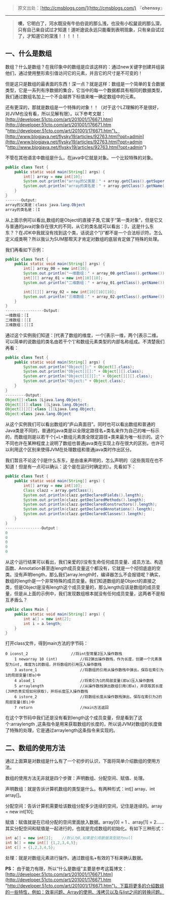 > 原文出处：[http://cmsblogs.com/](http://cmsblogs.com/) 『**chenssy**』

----

> **噢，它明白了，河水既没有牛伯伯说的那么浅，也没有小松鼠说的那么深，只有自己亲自试过才知道！道听途说永远只能看到表明现象，只有亲自试过了，才知道它的深浅！！！！！**

## 一、什么是数组

数组？什么是数组？在我印象中的数组是应该这样的：通过new关键字创建并组装他们，通过使用整形索引值访问它的元素，并且它的尺寸是不可变的！

但是这只是数组的最表面的东西！深一点？就是这样：数组是一个简单的复合数据类型，它是一系列有序数据的集合，它当中的每一个数据都具有相同的数据类型，我们通过数组名加上一个不会越界下标值来唯一确定数组中的元素。

还有更深的，那就是数组是一个特殊的对象！！（对于这个LZ理解的不是很好，对JVM也没有看，所以见解有限）。以下参考文献：[http://developer.51cto.com/art/201001/176671.htm](http://developer.51cto.com/art/201001/176671.htm "http://developer.51cto.com/art/201001/176671.htm")、[http://www.blogjava.net/flysky19/articles/92763.html?opt=admin](http://www.blogjava.net/flysky19/articles/92763.html?opt=admin "http://www.blogjava.net/flysky19/articles/92763.html?opt=admin")

不管在其他语言中数组是什么，在java中它就是对象。一个比较特殊的对象。

```java
public class Test {
    public static void main(String[] args) {
        int[] array = new int[10];
        System.out.println("array的父类是：" + array.getClass().getSuperclass());
        System.out.println("array的类名是：" + array.getClass().getName());
    }
}
-------Output:
array的父类是：class java.lang.Object
array的类名是：[I
```

从上面示例可以看出,数组的是Object的直接子类,它属于“第一类对象”，但是它又与普通的java对象存在很大的不同，从它的类名就可以看出：[I，这是什么东东？？在JDK中我就没有找到这个类，话说这个"[I”都不是一个合法标识符。怎么定义成类啊？所以我认为SUM那帮天才肯定对数组的底层肯定做了特殊的处理。

我们再看如下示例：

```java
public class Test {
    public static void main(String[] args) {
        int[] array_00 = new int[10];
        System.out.println("一维数组：" + array_00.getClass().getName());
        int[][] array_01 = new int[10][10];
        System.out.println("二维数组：" + array_01.getClass().getName());

        int[][][] array_02 = new int[10][10][10];
        System.out.println("三维数组：" + array_02.getClass().getName());
    }
}
-----------------Output:
一维数组：[I
二维数组：[[I
三维数组：[[[I
```

通过这个实例我们知道：[代表了数组的维度，一个[表示一维，两个[表示二维。可以简单的说数组的类名由若干个'['和数组元素类型的内部名称组成。不清楚我们再看：

```java
public class Test {
    public static void main(String[] args) {
        System.out.println("Object[]:" + Object[].class);
        System.out.println("Object[][]:" + Object[][].class);
        System.err.println("Object[][][]:" + Object[][][].class);
        System.out.println("Object:" + Object.class);
    }
}
---------Output:
Object[]:class [Ljava.lang.Object;
Object[][]:class [[Ljava.lang.Object;
Object[][][]:class [[[Ljava.lang.Object;
Object:class java.lang.Object
```

从这个实例我们可以看出数组的“庐山真面目”。同时也可以看出数组和普通的Java类是不同的，普通的java类是以全限定路径名+类名来作为自己的唯一标示的，而数组则是以若干个[+L+数组元素类全限定路径+类来最为唯一标示的。这个不同也许在某种程度上说明了数组也普通java类在实现上存在很大的区别，也许可以利用这个区别来使得JVM在处理数组和普通java类时作出区分。

我们暂且不论这个[I是什么东东，是由谁来声明的，怎么声明的（这些我现在也不知道！但是有一点可以确认：这个是在运行时确定的）。先看如下：

```java
public class Test {
    public static void main(String[] args) {
        int[] array = new int[10];
        Class clazz = array.getClass();   
        System.out.println(clazz.getDeclaredFields().length);   
        System.out.println(clazz.getDeclaredMethods().length);   
        System.out.println(clazz.getDeclaredConstructors().length);   
        System.out.println(clazz.getDeclaredAnnotations().length);   
        System.out.println(clazz.getDeclaredClasses().length);   
    }
}
----------------Output：
0
0
0
0
0
```

从这个运行结果可以看出，我们亲爱的[I没有生命任何成员变量、成员方法、构造函数、Annotation甚至连length成员变量这个都没有，它就是一个彻彻底底的空类。没有声明length，那么我们array.length时，编译器怎么不会报错呢？确实，数组的length是一个非常特殊的成员变量。我们知道数组的是Object的直接之类，但是Object是没有length这个成员变量的，那么length应该是数组的成员变量，但是从上面的示例中，我们发现数组根本就没有任何成员变量，这两者不是相互矛盾么？

```java
public class Main {
    public static void main(String[] args) {
        int a[] = new int[2];
        int i = a.length;
    }
}
```

打开class文件，得到main方法的字节码：

```
0 iconst_2                   //将int型常量2压入操作数栈  
    1 newarray 10 (int)          //将2弹出操作数栈，作为长度，创建一个元素类型为int, 维度为1的数组，并将数组的引用压入操作数栈  
    3 astore_1                   //将数组的引用从操作数栈中弹出，保存在索引为1的局部变量(即a)中  
    4 aload_1                    //将索引为1的局部变量(即a)压入操作数栈  
    5 arraylength                //从操作数栈弹出数组引用(即a)，并获取其长度(JVM负责实现如何获取)，并将长度压入操作数栈  
    6 istore_2                   //将数组长度从操作数栈弹出，保存在索引为2的局部变量(即i)中  
    7 return                     //main方法返回
```

在这个字节码中我们还是没有看到length这个成员变量，但是看到了这个:arraylength ,这条指令是用来获取数组的长度的，所以说JVM对数组的长度做了特殊的处理，它是通过arraylength这条指令来实现的。

## 二、数组的使用方法

通过上面算是对数组是什么有了一个初步的认识，下面将简单介绍数组的使用方法。

数组的使用方法无非就是四个步骤：声明数组、分配空间、赋值、处理。

声明数组：就是告诉计算机数组的类型是什么。有两种形式：int[] array、int array[]。

分配空间：告诉计算机需要给该数组分配多少连续的空间，记住是连续的。array = new int[10];

赋值：赋值就是在已经分配的空间里面放入数据。array[0] = 1 、array[1] = 2……其实分配空间和赋值是一起进行的，也就是完成数组的初始化。有如下三种形式：

```java
int a[] = new int[2];    //默认为0,如果是引用数据类型就为null
int b[] = new int[] {1,2,3,4,5};    
int c[] = {1,2,3,4,5};
```

处理：就是对数组元素进行操作。通过数组名+有效的下标来确认数据。

**PS：** 由于能力有限，所以“什么是数组”主要是参考这篇博文：[http://developer.51cto.com/art/201001/176671.htm](http://developer.51cto.com/art/201001/176671.htm "http://developer.51cto.com/art/201001/176671.htm")。下篇将更多的介绍数组的一些特性，例如：效率问题、Array的使用、浅拷贝以及与list之间的转换问题。
